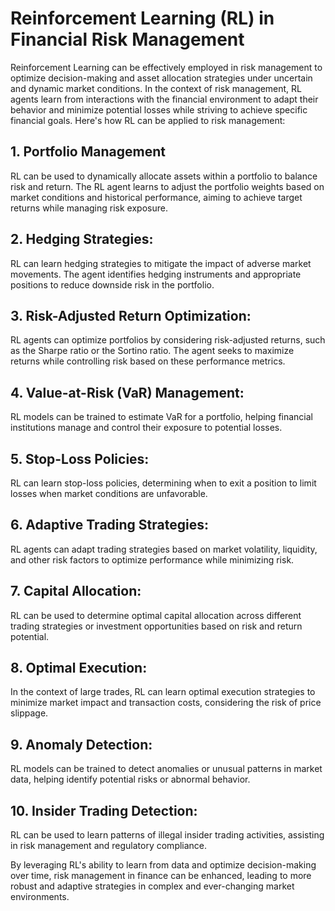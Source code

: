 # Reinforcement Learning (RL) in Financial Risk Management

Reinforcement Learning can be effectively employed in risk management to optimize decision-making and asset allocation strategies under uncertain and dynamic market conditions. In the context of risk management, RL agents learn from interactions with the financial environment to adapt their behavior and minimize potential losses while striving to achieve specific financial goals. Here's how RL can be applied to risk management:

## 1. Portfolio Management

RL can be used to dynamically allocate assets within a portfolio to balance risk and return. The RL agent learns to adjust the portfolio weights based on market conditions and historical performance, aiming to achieve target returns while managing risk exposure.

## 2. Hedging Strategies: 

RL can learn hedging strategies to mitigate the impact of adverse market movements. The agent identifies hedging instruments and appropriate positions to reduce downside risk in the portfolio.

## 3. Risk-Adjusted Return Optimization: 

RL agents can optimize portfolios by considering risk-adjusted returns, such as the Sharpe ratio or the Sortino ratio. The agent seeks to maximize returns while controlling risk based on these performance metrics.

## 4. Value-at-Risk (VaR) Management: 

RL models can be trained to estimate VaR for a portfolio, helping financial institutions manage and control their exposure to potential losses.

## 5. Stop-Loss Policies: 

RL can learn stop-loss policies, determining when to exit a position to limit losses when market conditions are unfavorable.

## 6. Adaptive Trading Strategies: 

RL agents can adapt trading strategies based on market volatility, liquidity, and other risk factors to optimize performance while minimizing risk.

## 7. Capital Allocation: 

RL can be used to determine optimal capital allocation across different trading strategies or investment opportunities based on risk and return potential.

## 8. Optimal Execution: 

In the context of large trades, RL can learn optimal execution strategies to minimize market impact and transaction costs, considering the risk of price slippage.

## 9. Anomaly Detection: 

RL models can be trained to detect anomalies or unusual patterns in market data, helping identify potential risks or abnormal behavior.

## 10. Insider Trading Detection: 

RL can be used to learn patterns of illegal insider trading activities, assisting in risk management and regulatory compliance.



By leveraging RL's ability to learn from data and optimize decision-making over time, risk management in finance can be enhanced, leading to more robust and adaptive strategies in complex and ever-changing market environments.








